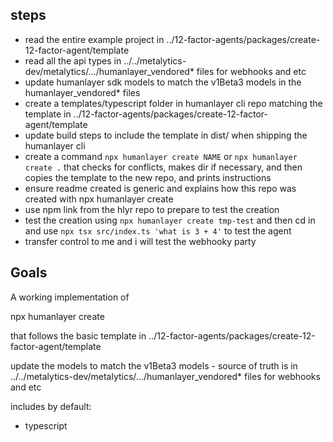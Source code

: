 ## steps

- read the entire example project in ../12-factor-agents/packages/create-12-factor-agent/template
- read all the api types in ../../metalytics-dev/metalytics/.../humanlayer_vendored* files for webhooks and etc
- update humanlayer sdk models to match the v1Beta3 models in the humanlayer_vendored* files
- create a templates/typescript folder in humanlayer cli repo matching the template in ../12-factor-agents/packages/create-12-factor-agent/template
- update build steps to include the template in dist/ when shipping the humanlayer cli
- create a command `npx humanlayer create NAME` or `npx humanlayer create .` that checks for conflicts, makes dir if necessary, and then copies the template to the new repo, and prints instructions
- ensure readme created is generic and explains how this repo was created with npx humanlayer create
- use npm link from the hlyr repo to prepare to test the creation
- test the creation using `npx humanlayer create tmp-test` and then cd in and use `npx tsx src/index.ts 'what is 3 + 4'` to test the agent
- transfer control to me and i will test the webhooky party

## Goals

A working implementation of

npx humanlayer create

that follows the basic template in ../12-factor-agents/packages/create-12-factor-agent/template

update the models to match the v1Beta3 models - source of truth is in ../../metalytics-dev/metalytics/.../humanlayer_vendored* files for webhooks and etc

includes by default:
- typescript
